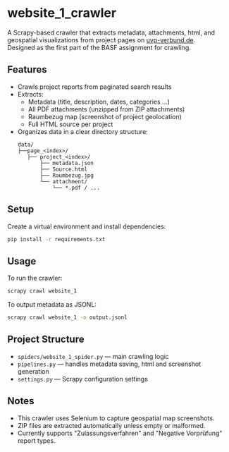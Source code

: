 # website_1_crawler

A Scrapy-based crawler that extracts metadata, attachments, html, and geospatial visualizations from project pages on [uvp-verbund.de](https://www.uvp-verbund.de/).  
Designed as the first part of the BASF assignment for crawling.

## Features

- Crawls project reports from paginated search results
- Extracts:
  - Metadata (title, description, dates, categories ...)
  - All PDF attachments (unzipped from ZIP attachments)
  - Raumbezug map (screenshot of project geolocation)
  - Full HTML source per project
- Organizes data in a clear directory structure:
  ```
  data/
  ├──page_<index>/
     ├── project_<index>/
         ├── metadata.json
         ├── Source.html
         ├── Raumbezug.jpg
         └── attachment/
             └── *.pdf / ...
  ```

## Setup

Create a virtual environment and install dependencies:

```bash
pip install -r requirements.txt
```

## Usage

To run the crawler:

```bash
scrapy crawl website_1
```

To output metadata as JSONL:

```bash
scrapy crawl website_1 -o output.jsonl
```

## Project Structure

- `spiders/website_1_spider.py` — main crawling logic
- `pipelines.py` — handles metadata saving, html and screenshot generation
- `settings.py` — Scrapy configuration settings

## Notes

- This crawler uses Selenium to capture geospatial map screenshots.
- ZIP files are extracted automatically unless empty or malformed.
- Currently supports "Zulassungsverfahren" and "Negative Vorprüfung" report types.
